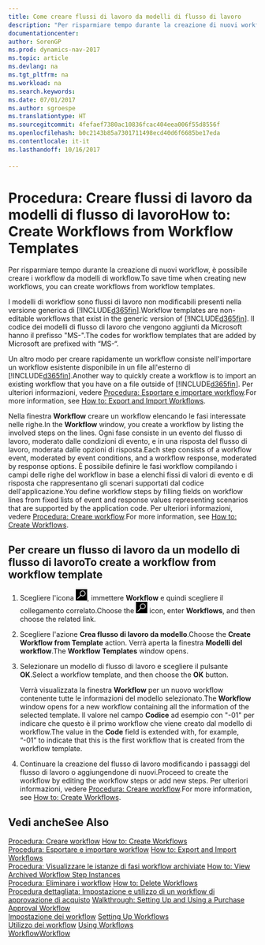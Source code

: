 ```yaml
---
title: Come creare flussi di lavoro da modelli di flusso di lavoro
description: "Per risparmiare tempo durante la creazione di nuovi workflow, è possibile creare i workflow da modelli di workflow."
documentationcenter: 
author: SorenGP
ms.prod: dynamics-nav-2017
ms.topic: article
ms.devlang: na
ms.tgt_pltfrm: na
ms.workload: na
ms.search.keywords: 
ms.date: 07/01/2017
ms.author: sgroespe
ms.translationtype: HT
ms.sourcegitcommit: 4fefaef7380ac10836fcac404eea006f55d8556f
ms.openlocfilehash: b0c2143b85a7301711498ecd40d6f6685be17eda
ms.contentlocale: it-it
ms.lasthandoff: 10/16/2017

---
```

# <a name="how-to-create-workflows-from-workflow-templates"></a><span data-ttu-id="78ccf-103">Procedura: Creare flussi di lavoro da modelli di flusso di lavoro</span><span class="sxs-lookup"><span data-stu-id="78ccf-103">How to: Create Workflows from Workflow Templates</span></span>
<span data-ttu-id="78ccf-104">Per risparmiare tempo durante la creazione di nuovi workflow, è possibile creare i workflow da modelli di workflow.</span><span class="sxs-lookup"><span data-stu-id="78ccf-104">To save time when creating new workflows, you can create workflows from workflow templates.</span></span>  

 <span data-ttu-id="78ccf-105">I modelli di workflow sono flussi di lavoro non modificabili presenti nella versione generica di [!INCLUDE[d365fin](includes/d365fin_md.md)].</span><span class="sxs-lookup"><span data-stu-id="78ccf-105">Workflow templates are non-editable workflows that exist in the generic version of [!INCLUDE[d365fin](includes/d365fin_md.md)].</span></span> <span data-ttu-id="78ccf-106">Il codice dei modelli di flusso di lavoro che vengono aggiunti da Microsoft hanno il prefisso "MS-".</span><span class="sxs-lookup"><span data-stu-id="78ccf-106">The codes for workflow templates that are added by Microsoft are prefixed with “MS-“.</span></span>  

 <span data-ttu-id="78ccf-107">Un altro modo per creare rapidamente un workflow consiste nell'importare un workflow esistente disponibile in un file all'esterno di [!INCLUDE[d365fin](includes/d365fin_md.md)].</span><span class="sxs-lookup"><span data-stu-id="78ccf-107">Another way to quickly create a workflow is to import an existing workflow that you have on a file outside of [!INCLUDE[d365fin](includes/d365fin_md.md)].</span></span> <span data-ttu-id="78ccf-108">Per ulteriori informazioni, vedere [Procedura: Esportare e importare workflow](across-how-to-export-and-import-workflows.md).</span><span class="sxs-lookup"><span data-stu-id="78ccf-108">For more information, see [How to: Export and Import Workflows](across-how-to-export-and-import-workflows.md).</span></span>  

<span data-ttu-id="78ccf-109">Nella finestra **Workflow** creare un workflow elencando le fasi interessate nelle righe.</span><span class="sxs-lookup"><span data-stu-id="78ccf-109">In the **Workflow** window, you create a workflow by listing the involved steps on the lines.</span></span> <span data-ttu-id="78ccf-110">Ogni fase consiste in un evento del flusso di lavoro, moderato dalle condizioni di evento, e in una risposta del flusso di lavoro, moderata dalle opzioni di risposta.</span><span class="sxs-lookup"><span data-stu-id="78ccf-110">Each step consists of a workflow event, moderated by event conditions, and a workflow response, moderated by response options.</span></span> <span data-ttu-id="78ccf-111">È possibile definire le fasi workflow compilando i campi delle righe del workflow in base a elenchi fissi di valori di evento e di risposta che rappresentano gli scenari supportati dal codice dell'applicazione.</span><span class="sxs-lookup"><span data-stu-id="78ccf-111">You define workflow steps by filling fields on workflow lines from fixed lists of event and response values representing scenarios that are supported by the application code.</span></span> <span data-ttu-id="78ccf-112">Per ulteriori informazioni, vedere [Procedura: Creare workflow](across-how-to-create-workflows.md).</span><span class="sxs-lookup"><span data-stu-id="78ccf-112">For more information, see [How to: Create Workflows](across-how-to-create-workflows.md).</span></span>  

## <a name="to-create-a-workflow-from-workflow-template"></a><span data-ttu-id="78ccf-113">Per creare un flusso di lavoro da un modello di flusso di lavoro</span><span class="sxs-lookup"><span data-stu-id="78ccf-113">To create a workflow from workflow template</span></span>  
1.  <span data-ttu-id="78ccf-114">Scegliere l'icona ![Cerca pagina o report](media/ui-search/search_small.png "icona Cerca pagina o report"), immettere **Workflow** e quindi scegliere il collegamento correlato.</span><span class="sxs-lookup"><span data-stu-id="78ccf-114">Choose the ![Search for Page or Report](media/ui-search/search_small.png "Search for Page or Report icon") icon, enter **Workflows**, and then choose the related link.</span></span>  
2.  <span data-ttu-id="78ccf-115">Scegliere l'azione **Crea flusso di lavoro da modello**.</span><span class="sxs-lookup"><span data-stu-id="78ccf-115">Choose the **Create Workflow from Template** action.</span></span> <span data-ttu-id="78ccf-116">Verrà aperta la finestra **Modelli del workflow**.</span><span class="sxs-lookup"><span data-stu-id="78ccf-116">The **Workflow Templates** window opens.</span></span>  
3.  <span data-ttu-id="78ccf-117">Selezionare un modello di flusso di lavoro e scegliere il pulsante **OK**.</span><span class="sxs-lookup"><span data-stu-id="78ccf-117">Select a workflow template, and then choose the **OK** button.</span></span>  

     <span data-ttu-id="78ccf-118">Verrà visualizzata la finestra **Workflow** per un nuovo workflow contenente tutte le informazioni del modello selezionato.</span><span class="sxs-lookup"><span data-stu-id="78ccf-118">The **Workflow** window opens for a new workflow containing all the information of the selected template.</span></span> <span data-ttu-id="78ccf-119">Il valore nel campo **Codice** ad esempio con "-01" per indicare che questo è il primo workflow che viene creato dal modello di workflow.</span><span class="sxs-lookup"><span data-stu-id="78ccf-119">The value in the **Code** field is extended with, for example, “-01” to indicate that this is the first workflow that is created from the workflow template.</span></span>  
4.  <span data-ttu-id="78ccf-120">Continuare la creazione del flusso di lavoro modificando i passaggi del flusso di lavoro o aggiungendone di nuovi.</span><span class="sxs-lookup"><span data-stu-id="78ccf-120">Proceed to create the workflow by editing the workflow steps or add new steps.</span></span> <span data-ttu-id="78ccf-121">Per ulteriori informazioni, vedere [Procedura: Creare workflow](across-how-to-create-workflows.md).</span><span class="sxs-lookup"><span data-stu-id="78ccf-121">For more information, see [How to: Create Workflows](across-how-to-create-workflows.md).</span></span>  

## <a name="see-also"></a><span data-ttu-id="78ccf-122">Vedi anche</span><span class="sxs-lookup"><span data-stu-id="78ccf-122">See Also</span></span>  
 <span data-ttu-id="78ccf-123">[Procedura: Creare workflow](across-how-to-create-workflows.md) </span><span class="sxs-lookup"><span data-stu-id="78ccf-123">[How to: Create Workflows](across-how-to-create-workflows.md) </span></span>  
 <span data-ttu-id="78ccf-124">[Procedura: Esportare e importare workflow](across-how-to-export-and-import-workflows.md) </span><span class="sxs-lookup"><span data-stu-id="78ccf-124">[How to: Export and Import Workflows](across-how-to-export-and-import-workflows.md) </span></span>  
 <span data-ttu-id="78ccf-125">[Procedura: Visualizzare le istanze di fasi workflow archiviate](across-how-to-view-archived-workflow-step-instances.md) </span><span class="sxs-lookup"><span data-stu-id="78ccf-125">[How to: View Archived Workflow Step Instances](across-how-to-view-archived-workflow-step-instances.md) </span></span>  
 <span data-ttu-id="78ccf-126">[Procedura: Eliminare i workflow](across-how-to-delete-workflows.md) </span><span class="sxs-lookup"><span data-stu-id="78ccf-126">[How to: Delete Workflows](across-how-to-delete-workflows.md) </span></span>  
 <span data-ttu-id="78ccf-127">[Procedura dettagliata: Impostazione e utilizzo di un workflow di approvazione di acquisto](walkthrough-setting-up-and-using-a-purchase-approval-workflow.md) </span><span class="sxs-lookup"><span data-stu-id="78ccf-127">[Walkthrough: Setting Up and Using a Purchase Approval Workflow](walkthrough-setting-up-and-using-a-purchase-approval-workflow.md) </span></span>  
 <span data-ttu-id="78ccf-128">[Impostazione dei workflow](across-set-up-workflows.md) </span><span class="sxs-lookup"><span data-stu-id="78ccf-128">[Setting Up Workflows](across-set-up-workflows.md) </span></span>  
 <span data-ttu-id="78ccf-129">[Utilizzo dei workflow](across-use-workflows.md) </span><span class="sxs-lookup"><span data-stu-id="78ccf-129">[Using Workflows](across-use-workflows.md) </span></span>  
 [<span data-ttu-id="78ccf-130">Workflow</span><span class="sxs-lookup"><span data-stu-id="78ccf-130">Workflow</span></span>](across-workflow.md)   

